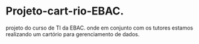 # Projeto-cart-rio-EBAC.
projeto do curso de TI da EBAC. onde em conjunto com os tutores estamos realizando um cartório para gerenciamento de dados.
